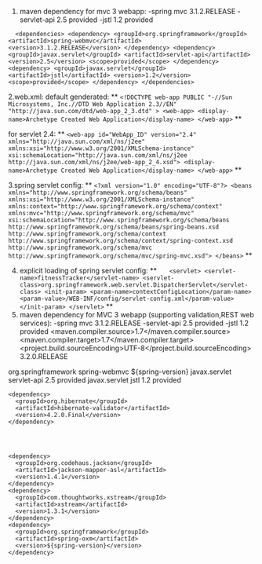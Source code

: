 1. maven dependency for mvc 3 webapp:
   -spring mvc 3.1.2.RELEASE
   -servlet-api 2.5 provided
   -jstl 1.2 provided

`  <dependencies>
    <dependency>
      <groupId>org.springframework</groupId>
      <artifactId>spring-webmvc</artifactId>
      <version>3.1.2.RELEASE</version>
    </dependency>
    <dependency>
      <groupId>javax.servlet</groupId>
      <artifactId>servlet-api</artifactId>
      <version>2.5</version>
      <scope>provided</scope>
    </dependency>
    <dependency>
      <groupId>javax.servlet</groupId>
      <artifactId>jstl</artifactId>
      <version>1.2</version>
      <scope>provided</scope>
    </dependency>
  </dependencies>`


2.web.xml:
default genderated:
**
`<!DOCTYPE web-app PUBLIC
 "-//Sun Microsystems, Inc.//DTD Web Application 2.3//EN"
 "http://java.sun.com/dtd/web-app_2_3.dtd" >
<web-app>
<display-name>Archetype Created Web Application</display-name>
</web-app>`
**


for servlet 2.4:
**
`<web-app id="WebApp_ID" version="2.4"
xmlns="http://java.sun.com/xml/ns/j2ee"
xmlns:xsi="http://www.w3.org/2001/XMLSchema-instance"
xsi:schemaLocation="http://java.sun.com/xml/ns/j2ee
http://java.sun.com/xml/ns/j2ee/web-app_2_4.xsd">
<display-name>Archetype Created Web Application</display-name>
</web-app>`
**


3.spring servlet config:
**
`<?xml version="1.0" encoding="UTF-8"?>
<beans xmlns="http://www.springframework.org/schema/beans"
xmlns:xsi="http://www.w3.org/2001/XMLSchema-instance"
xmlns:context="http://www.springframework.org/schema/context"
xmlns:mvc="http://www.springframework.org/schema/mvc"
xsi:schemaLocation="http://www.springframework.org/schema/beans
http://www.springframework.org/schema/beans/spring-beans.xsd
http://www.springframework.org/schema/context
http://www.springframework.org/schema/context/spring-context.xsd
http://www.springframework.org/schema/mvc
http://www.springframework.org/schema/mvc/spring-mvc.xsd">
</beans>`
**

4. explicit loading of spring servlet config:
**
`   <servlet>
   <servlet-name>fitnessTracker</servlet-name>
   <servlet-class>org.springframework.web.servlet.DispatcherServlet</servlet-class>
   <init-param>
   <param-name>contextConfigLocation</param-name>
   <param-value>/WEB-INF/config/servlet-config.xml</param-value>
   </init-param>
   </servlet>`
**
5. maven dependency for MVC 3 webapp (supporting validation,REST web services):
   -spring mvc 3.1.2.RELEASE
   -servlet-api 2.5 provided
   -jstl 1.2 provided
   <properties>
   <maven.compiler.source>1.7</maven.compiler.source>
   <maven.compiler.target>1.7</maven.compiler.target>
   <project.build.sourceEncoding>UTF-8</project.build.sourceEncoding>
   <spring-version>3.2.0.RELEASE</spring-version>
   </properties>

  <dependencies>
    <dependency>
      <groupId>org.springframework</groupId>
      <artifactId>spring-webmvc</artifactId>
      <version>${spring-version}</version>
    </dependency>
    <dependency>
      <groupId>javax.servlet</groupId>
      <artifactId>servlet-api</artifactId>
      <version>2.5</version>
      <scope>provided</scope>
    </dependency>
    <dependency>
      <groupId>javax.servlet</groupId>
      <artifactId>jstl</artifactId>
      <version>1.2</version>
      <scope>provided</scope>
    </dependency>

    <dependency>
      <groupId>org.hibernate</groupId>
      <artifactId>hibernate-validator</artifactId>
      <version>4.2.0.Final</version>
    </dependency>




    <dependency>
      <groupId>org.codehaus.jackson</groupId>
      <artifactId>jackson-mapper-asl</artifactId>
      <version>1.4.1</version>
    </dependency>
    <dependency>
      <groupId>com.thoughtworks.xstream</groupId>
      <artifactId>xstream</artifactId>
      <version>1.3.1</version>
    </dependency>
    <dependency>
      <groupId>org.springframework</groupId>
      <artifactId>spring-oxm</artifactId>
      <version>${spring-version}</version>
    </dependency>

  </dependencies>